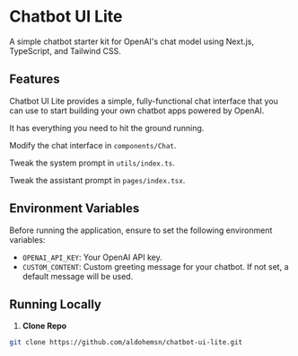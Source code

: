 # Chatbot UI Lite

A simple chatbot starter kit for OpenAI's chat model using Next.js, TypeScript, and Tailwind CSS.

## Features

Chatbot UI Lite provides a simple, fully-functional chat interface that you can use to start building your own chatbot apps powered by OpenAI.

It has everything you need to hit the ground running.

Modify the chat interface in `components/Chat`.

Tweak the system prompt in `utils/index.ts`.

Tweak the assistant prompt in `pages/index.tsx`.

## Environment Variables

Before running the application, ensure to set the following environment variables:

- `OPENAI_API_KEY`: Your OpenAI API key.
- `CUSTOM_CONTENT`: Custom greeting message for your chatbot. If not set, a default message will be used.

## Running Locally

1. **Clone Repo**

```bash
git clone https://github.com/aldohemsn/chatbot-ui-lite.git

